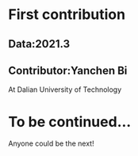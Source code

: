 # First contribution
## Data:2021.3
## Contributor:Yanchen Bi
At Dalian University of Technology
# To be continued...
Anyone could be the next!
